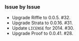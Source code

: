 ### Issue by Issue

 * Upgrade Riffle to 0.0.5. #32.
 * Upgrade Strata to 0.0.16. #31.
 * Update `LICENSE` for 2014. #30.
 * Upgrade Proof to 0.0.41. #28.
